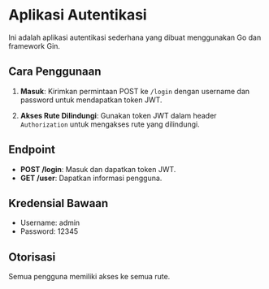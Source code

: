 # Aplikasi Autentikasi

Ini adalah aplikasi autentikasi sederhana yang dibuat menggunakan Go dan framework Gin.

## Cara Penggunaan

1. **Masuk**: Kirimkan permintaan POST ke `/login` dengan username dan password untuk mendapatkan token JWT.

2. **Akses Rute Dilindungi**: Gunakan token JWT dalam header `Authorization` untuk mengakses rute yang dilindungi.

## Endpoint

- **POST /login**: Masuk dan dapatkan token JWT.
- **GET /user**: Dapatkan informasi pengguna.

## Kredensial Bawaan

- Username: admin
- Password: 12345

## Otorisasi

Semua pengguna memiliki akses ke semua rute.

